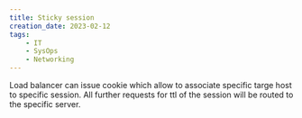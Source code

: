 ```yaml
---
title: Sticky session
creation_date: 2023-02-12
tags:
	- IT
	- SysOps
	- Networking
---
```

Load balancer can issue cookie which allow to associate specific targe host to specific session. All further requests for ttl of the session will be routed to the specific server.